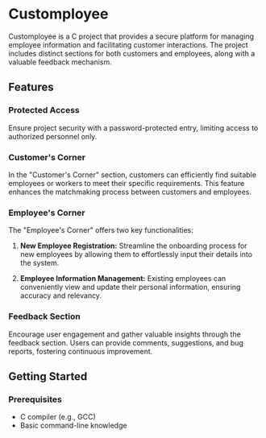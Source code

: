# Customployee

Customployee is a C project that provides a secure platform for managing employee information and facilitating customer interactions. The project includes distinct sections for both customers and employees, along with a valuable feedback mechanism.

## Features

### Protected Access

Ensure project security with a password-protected entry, limiting access to authorized personnel only.

### Customer's Corner

In the "Customer's Corner" section, customers can efficiently find suitable employees or workers to meet their specific requirements. This feature enhances the matchmaking process between customers and employees.

### Employee's Corner

The "Employee's Corner" offers two key functionalities:

1. **New Employee Registration:** Streamline the onboarding process for new employees by allowing them to effortlessly input their details into the system.

2. **Employee Information Management:** Existing employees can conveniently view and update their personal information, ensuring accuracy and relevancy.

### Feedback Section

Encourage user engagement and gather valuable insights through the feedback section. Users can provide comments, suggestions, and bug reports, fostering continuous improvement.

## Getting Started

### Prerequisites

- C compiler (e.g., GCC)
- Basic command-line knowledge

